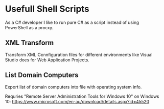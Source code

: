 # Usefull Shell Scripts

As a C# developer I like to run pure C# as a script instead of using PowerShell as a procxy.

## XML Transform

Transform XML Connfiguration files for different environments like Visual Studio does for Web Application Projects.

## List Domain Computers

Export list of domain computers into file with operating system info.

Requries "Remote Server Administration Tools for Windows 10" on Windows 10:
https://www.microsoft.com/en-au/download/details.aspx?id=45520

